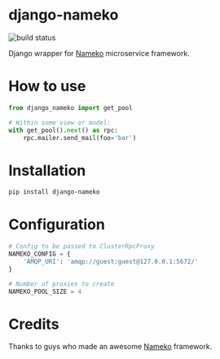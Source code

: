 # django-nameko

![build status](https://api.travis-ci.org/and3rson/django-nameko.svg)

Django wrapper for [Nameko] microservice framework.

# How to use

```python
from django_nameko import get_pool           

# Within some view or model:
with get_pool().next() as rpc:
    rpc.mailer.send_mail(foo='bar')
```

# Installation

```sh
pip install django-nameko
```

# Configuration

```python
# Config to be passed to ClusterRpcProxy 
NAMEKO_CONFIG = { 
    'AMQP_URI': 'amqp://guest:guest@127.0.0.1:5672/'
}  

# Number of proxies to create
NAMEKO_POOL_SIZE = 4
```

# Credits
Thanks to guys who made an awesome [Nameko] framework.

[Nameko]: https://github.com/onefinestay/nameko

